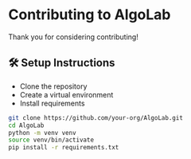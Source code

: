 # Contributing to AlgoLab

Thank you for considering contributing!

## 🛠️ Setup Instructions
- Clone the repository
- Create a virtual environment
- Install requirements

```bash
git clone https://github.com/your-org/AlgoLab.git
cd AlgoLab
python -m venv venv
source venv/bin/activate
pip install -r requirements.txt

